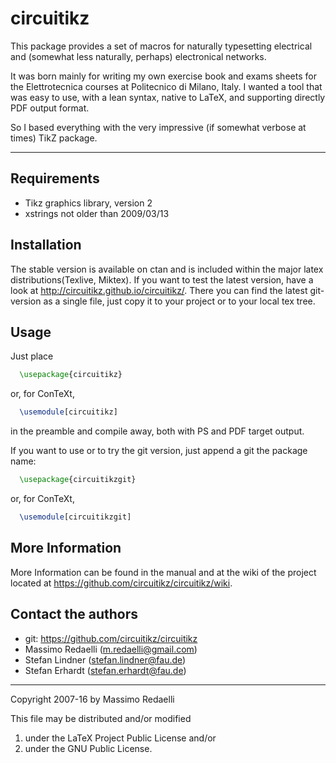 circuitikz
==========

This package provides a set of macros for naturally typesetting electrical and (somewhat less naturally, perhaps) electronical networks.

It was born mainly for writing my own exercise book and exams sheets for the Elettrotecnica courses at Politecnico di Milano, Italy. I wanted a tool that was easy to use, with a lean syntax, native to LaTeX, and supporting directly PDF output format.

So I based everything with the very impressive (if somewhat verbose at times) TikZ package.

--------------

## Requirements
* Tikz graphics library, version 2
* xstrings not older than 2009/03/13

## Installation
The stable version is available on ctan and is included within the major latex distributions(Texlive, Miktex). If you want to test the latest version, have a look at http://circuitikz.github.io/circuitikz/. There you can find the latest git-version as a single file, just copy it to your project or to your local tex tree. 

## Usage
Just place
````latex
  \usepackage{circuitikz}
````
or, for ConTeXt, 
````latex
  \usemodule[circuitikz]
````
in the preamble and compile away, both with PS and PDF target output.

If you want to use or to try the git version, just append a git the package name:
````latex
  \usepackage{circuitikzgit}
````
or, for ConTeXt,
````latex
  \usemodule[circuitikzgit]
````
## More Information
More Information can be found in the manual and at the wiki of the project located at https://github.com/circuitikz/circuitikz/wiki.

## Contact the authors
* git: https://github.com/circuitikz/circuitikz
* Massimo Redaelli (m.redaelli@gmail.com)
* Stefan Lindner (stefan.lindner@fau.de)
* Stefan Erhardt (stefan.erhardt@fau.de)

-------------
Copyright 2007-16 by Massimo Redaelli

This file may be distributed and/or modified

1. under the LaTeX Project Public License and/or
2. under the GNU Public License.
